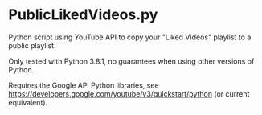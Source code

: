# PublicLikedVideos.py
Python script using YouTube API to copy your "Liked Videos" playlist to a public playlist.

Only tested with Python 3.8.1, no guarantees when using other versions of Python.

Requires the Google API Python libraries, see https://developers.google.com/youtube/v3/quickstart/python (or current equivalent).
